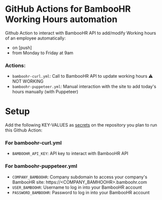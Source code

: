 # GitHub Actions for BambooHR Working Hours automation
Github Action to interact with BambooHR API to add/modify Working hours of an employee automatically:
- on [push]
- from Monday to Friday at 9am

### Actions:
* `bamboohr-curl.yml`: Call to BambooHR API to update working hours :warning: NOT WORKING
* `bamboohr-puppeteer.yml`: Manual interaction with the site to add today's hours manually (with Puppeteer)

# Setup
Add the following KEY-VALUES as [secrets](https://help.github.com/en/actions/automating-your-workflow-with-github-actions/creating-and-using-encrypted-secrets) on the repository you plan to run this Github Action:

### For bamboohr-curl.yml
* `BAMBOOHR_API_KEY`: API key to interact with BambooHR API

### For bamboohr-puppeteer.yml
* `COMPANY_BAMBOOHR`: Company subdomain to access your company's BambooHR site: https://<COMPANY_BAMHOOHR>.bamboohr.com
* `USER_BAMBOOHR`: Username to log in into your BambooHR account
* `PASSWORD_BAMBOOHR`:	Password to log in into your BambooHR account

